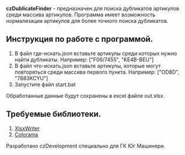**czDublicateFinder** - предназначен для поиска дубликатов артикулов среди массива артикулов. Программа имеет возможность нормализации артикулов для более точного поиска дубликатов.

## Инструкция по работе с программой.
1. В файл где-искать.json вставьте артикулы среди которых нужно найти дубликаты. Например: ["F06/7455", "KE4B-BEU"]
2. В файл что-искать.json вставьте артикулы, которые могут повторяться среди массива первого пункта. Например: ["OD8D", "7883KCYU"]
3. Запустите файл start.bat

Обработанные данные будут сохранены в excel файле out.xlsx.

## Требуемые библиотеки.
1. [XlsxWriter](https://pypi.org/project/XlsxWriter/)
2. [Colorama](https://pypi.org/project/colorama/)

Разработано czDevelopment специально для ГК Юг Машинери.

